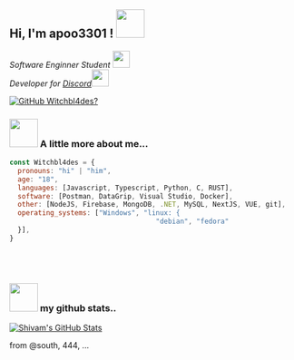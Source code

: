 <h2> Hi, I'm apoo3301 ! <img src="https://media.giphy.com/media/mGcNjsfWAjY5AEZNw6/giphy.gif" width="50"></h2>
<p><em>Software Enginner Student <img src="https://media.giphy.com/media/fYSnHlufseco8Fh93Z/giphy.gif" width="30"></br>Developer for <a href="https://discord.js.org">Discord</a><img src="https://media.giphy.com/media/WUlplcMpOCEmTGBtBW/giphy.gif" width="30"> 
</em></p>

[![GitHub Witchbl4des?](https://img.shields.io/github/followers/apoolww?label=follow&style=social)]()


### <img src="https://media.giphy.com/media/VgCDAzcKvsR6OM0uWg/giphy.gif" width="50"> A little more about me...  

```javascript
const Witchbl4des = {
  pronouns: "hi" | "him",
  age: "18",
  languages: [Javascript, Typescript, Python, C, RUST],
  software: [Postman, DataGrip, Visual Studio, Docker],
  other: [NodeJS, Firebase, MongoDB, .NET, MySQL, NextJS, VUE, git],
  operating_systems: ["Windows", "linux: {
                                    "debian", "fedora"
  }],
}
```
<br/><br/>
### <img src="https://media.giphy.com/media/VgCDAzcKvsR6OM0uWg/giphy.gif" width="50"> my github stats..  
[![Shivam's GitHub Stats](https://github-readme-stats.vercel.app/api?username=apoolww&show_icons=true)](https://github.com/apoolww)

from @south, 444, ...
